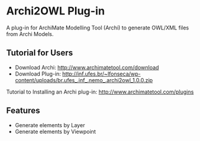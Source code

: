 Archi2OWL Plug-in
====================

A plug-in for ArchiMate Modelling Tool (Archi) to generate OWL/XML files from Archi Models. 

  Tutorial for Users
----------------------

- Download Archi: http://www.archimatetool.com/download
- Download Plug-in: http://inf.ufes.br/~lfonseca/wp-content/uploads/br.ufes_.inf_.nemo_.archi2owl_1.0.0.zip

Tutorial to Installing an Archi plug-in: http://www.archimatetool.com/plugins

  Features
----------------------

- Generate elements by Layer
- Generate elements by Viewpoint
